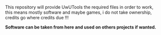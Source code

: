 This repository will provide UwUTools the required files in order to work, this means mostly software and maybe games, i do not take ownership, credits go where credits due !!!

**Software can be taken from here and used on others projects if wanted.**
